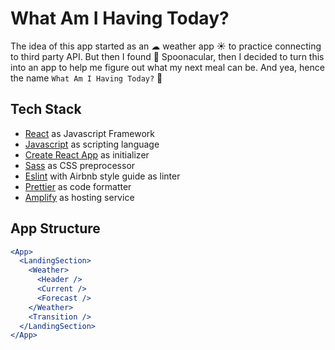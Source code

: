 # What Am I Having Today?

The idea of this app started as an ☁ weather app ☀ to practice connecting to third party API. But then I found 🍴 Spoonacular, then I decided to turn this into an app to help me figure out what my next meal can be. And yea, hence the name `What Am I Having Today?` 🤔

## Tech Stack

- [React](https://reactjs.org/) as Javascript Framework
- [Javascript](https://developer.mozilla.org/en-US/docs/Web/javascript) as scripting language
- [Create React App](https://create-react-app.dev/) as initializer
- [Sass](https://sass-lang.com/) as CSS preprocessor
- [Eslint](https://eslint.org/) with Airbnb style guide as linter
- [Prettier](https://prettier.io/) as code formatter
- [Amplify](https://aws.amazon.com/amplify/) as hosting service

## App Structure

```jsx
<App>
  <LandingSection>
    <Weather>
      <Header />
      <Current />
      <Forecast />
    </Weather>
    <Transition />
  </LandingSection>
</App>
```
